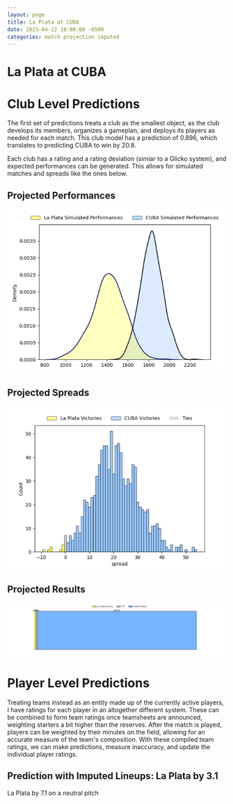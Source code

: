 ```yaml
---  
layout: page  
title: La Plata at CUBA  
date: 2023-04-22 18:00:00 -0500  
categories: match projection imputed  
---
```

# La Plata at CUBA

# Club Level Predictions


The first set of predictions treats a club as the smallest object, as the club develops its members, organizes a gameplan, and deploys its players as needed for each match. This club model has a prediction of 0.896, which translates to predicting CUBA to win by 20.8.

Each club has a rating and a rating deviation (simiar to a Glicko system), and expected performances can be generated. This allows for simulated matches and spreads like the ones below.
## Projected Performances


![Projected Performances](plots/performances_2023-04-22-CUBA-LaPlata.png)
## Projected Spreads


![Projected Spreads](plots/spreads_2023-04-22-CUBA-LaPlata.png)
## Projected Results


![Projected Results](plots/resultbar_2023-04-22-CUBA-LaPlata.png)
# Player Level Predictions


Treating teams instead as an entity made up of the currently active players, I have ratings for each player in an altogether different system. These can be combined to form team ratings once teamsheets are announced, weighting starters a bit higher than the reserves. After the match is played, players can be weighted by their minutes on the field, allowing for an accurate measure of the team's composition. With these compiled team ratings, we can make predictions, measure inaccuracy, and update the individual player ratings.
## Prediction with Imputed Lineups: La Plata by 3.1


La Plata by 7.1 on a neutral pitch

